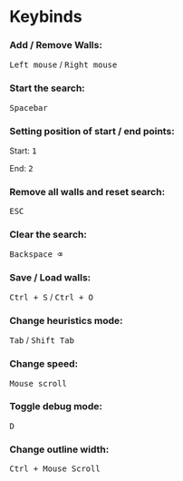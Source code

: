 <h1>Keybinds</h1>

<h3>Add / Remove Walls:</h3>
<kbd>Left mouse</kbd> / <kbd>Right mouse</kbd>

<h3>Start the search:</h3>
<kbd>Spacebar</kbd>

<h3>Setting position of start / end points:</h3>
<p>Start: <kbd>1</kbd></p>
<p>End: <kbd>2</kbd></p>

<h3>Remove all walls and reset search:</h3>
<kbd>ESC</kbd>

<h3>Clear the search:</h3>
<kbd>Backspace ⌫</kbd>

<h3>Save / Load walls:</h3>
<kbd>Ctrl + S</kbd> / <kbd>Ctrl + O</kbd>

<h3>Change heuristics mode:</h3>
<kbd>Tab</kbd> / <kbd>Shift Tab</kbd>

<h3>Change speed:</h3>
<kbd>Mouse scroll</kbd>

<h3>Toggle debug mode:</h3>
<kbd>D</kbd>

<h3>Change outline width:</h3>
<kbd>Ctrl + Mouse Scroll</kbd>
